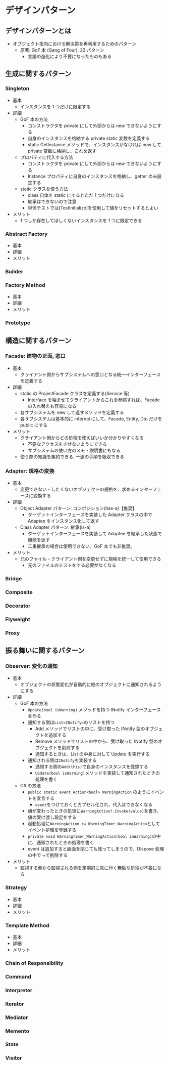 # デザインパターン

## デザインパターンとは

- オブジェクト指向における解決策を再利用するためのパターン
  - 原著: GoF 本 (Gang of Four), 23 パターン
    - 言語の進化により不要になったものもある

## 生成に関するパターン

### Singleton

- 基本
  - インスタンスを 1 つだけに限定する
- 詳細
  - GoF 本の方法
    - コンストラクタを private にして外部からは new できないようにする
    - 自身のインスタンスを格納する private static 変数を定義する
    - static GetInstance メソッドで、インスタンスがなければ new して private 変数に格納し、これを返す
  - プロパティに代入する方法
    - コンストラクタを private にして外部からは new できないようにする
    - Instance プロパティに自身のインスタンスを格納し、getter のみ設定する
  - static クラスを使う方法
    - class 自体を static にするとただ 1 つだけになる
    - 継承はできないので注意
    - 単体テストでは[TestInitialize]を使用して値をリセットするとよい
- メリット
  - 1 つしか存在してほしくないインスタンスを 1 つに限定できる

### Abstract Factory

- 基本
- 詳細
- メリット

### Builder

### Factory Method

- 基本
- 詳細
- メリット

### Prototype

## 構造に関するパターン

### Facade: 建物の正面, 窓口

- 基本
  - クライアント側からサブシステムへの窓口となる統一インターフェースを定義する
- 詳細
  - static の ProjectFacade クラスを定義する(Service 等)
    - Interface を噛ませてクライアントからこれを参照すれば、Facade の入れ替えも容易になる
  - 各サブシステムを new して返すメソッドを定義する
  - 各サブシステムは基本的に internal にして、Facade, Entity, Dto だけを public にする
- メリット
  - クライアント側からどの処理を使えばいいか分かりやすくなる
    - 不要なアクセスをさせないようにできる
    - サブシステムの使い方のメモ・説明書にもなる
  - 使う際の知識を集約できる, 一連の手順を吸収できる

### Adapter: 規格の変換

- 基本
  - 変更できない・したくないオブジェクトの規格を、求めるインターフェースに変換する
- 詳細
  - Object Adapter パターン: コンポジション(has-a)【推奨】
    - ターゲットインターフェースを実装した Adapter クラスの中で Adaptee をインスタンス化して返す
  - Class Adapter パターン: 継承(is-a)
    - ターゲットインターフェースを実装して Adaptee を継承した状態で機能を返す
    - 二重継承の場合は使用できない。GoF 本でも非推奨。
- メリット
  - 元のファイル・クライアント側を変更せずに規格を統一して使用できる
    - 元のファイルのテストをする必要がなくなる

### Bridge

### Composite

### Decorator

### Flyweight

### Proxy

## 振る舞いに関するパターン

### Observer: 変化の通知

- 基本
  - オブジェクトの状態変化が自動的に他のオブジェクトに通知されるようにする
- 詳細
  - GoF 本の方法
    - `Update(bool isWarning)` メソッドを持つ INotify インターフェース を作る
    - 通知する側は`List<INotify>`のリストを持つ
      - Add メソッドでリストの中に、受け取った INotify 型のオブジェクトを追加する
      - Remove メソッドでリストの中から、受け取った INotify 型のオブジェクトを削除する
      - 通知するときは、List の中身に対して Update を実行する
    - 通知される側は`INotify`を実装する
      - 通知する側の`Add(this)`で自身のインスタンスを登録する
      - `Update(bool isWarning)`メソッドを実装して通知されたときの処理を書く
  - C# の方法
    - `public static event Action<bool> WarningAction` のようにイベントを宣言する
      - `event`をつけておくとカプセル化され、代入はできなくなる
    - 値が変わったときの処理に`WarningAction?.Invoke(value)`を書き、値の受け渡し設定をする
    - 起動処理に`WarningAction += WarningTimer_WarningAction`としてイベント処理を登録する
    - `private void WarningTimer_WarningAction(bool inWarning)`の中に、通知されたときの処理を書く
    - event は追加すると画面を閉じても残ってしまうので、Dispose 処理の中で`-=`で削除する
- メリット
  - 監視する側から監視される側を定期的に見に行く無駄な処理が不要になる

### Strategy

- 基本
- 詳細
- メリット

### Template Method

- 基本
- 詳細
- メリット

### Chain of Responsibility

### Command

### Interpreter

### Iterator

### Mediator

### Memento

### State

### Visitor
